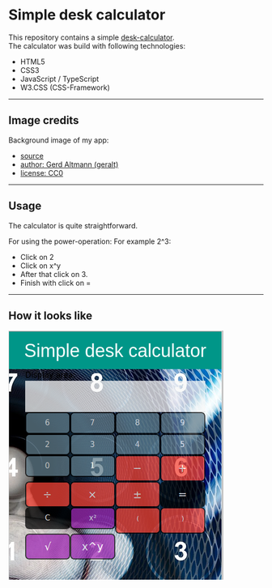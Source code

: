 # Simple desk calculator  

This repository contains a simple [desk-calculator](http://christianbender.github.io/desk-calculator).  
The calculator was build with following technologies:  
- HTML5  
- CSS3  
- JavaScript / TypeScript  
- W3.CSS (CSS-Framework)  

---

## Image credits  

Background image of my app:  
- [source](https://pixabay.com/de/gesch%C3%A4ftsmann-zahlen-taschenrechner-2953856/)  
- [author: Gerd Altmann (geralt)](https://pixabay.com/de/users/geralt-9301/)  
- [license: CC0](https://creativecommons.org/publicdomain/zero/1.0/deed.de)  

--- 

## Usage  

The calculator is quite straightforward.  

For using the power-operation: For example 2^3:  
- Click on 2  
- Click on x^y  
- After that click on 3.  
- Finish with click on =  

--- 

## How it looks like  

![how the app looks like](img/screenshot.png "The calculator")  